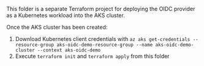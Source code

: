 This folder is a separate Terraform project for deploying the OIDC provider as a Kubernetes workload into the AKS cluster.

Once the AKS cluster has been created:
1. Download Kubernetes client credentials with `az aks get-credentials --resource-group aks-oidc-demo-resource-group --name aks-oidc-demo-cluster --context aks-oidc-demo`
2. Execute `terraform init` and `terraform apply` from this folder

